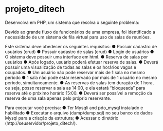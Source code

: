 # projeto_ditech

Desenvolva em PHP, um sistema que resolva o seguinte problema:

Devido ao grande fluxo de funcionários de uma empresa, foi identificado a
necessidade de um sistema de fila virtual para uso de salas de reuniões.

Este sistema deve obedecer os seguintes requisitos:
● Possuir cadastro de usuários (crud)
● Possuir cadastro de salas (crud)
● Login de usuários
● O sistema deve possuir uma interface em html.
● Reserva de salas por usuários
● Após logado, usuário poderá efetuar reserva de salas.
● Deverá possuir uma visualização de todas as salas e os horários vagos e
ocupados.
● Um usuário não pode reservar mais de 1 sala no mesmo período
● 1 sala não pode estar reservado por mais de 1 usuário no mesmo período,
simultaneamente.
● As reservas de salas tem duração de 1 hora, ou seja, posso reservar a sala
as 14:00, e ela estará “bloqueada” para reserva até o próximo horário 15:00.
● Deverá ser possível a remoção da reserva de uma sala apenas pelo próprio
reservante.

Para executar você precisa:
● Ter Mysqli and pdo_mysql instalado e habilitado
● Executar o arquivo (dump/dump.sql) no seu banco de dados Mysql para a criação da estrutura;
● Acessar o diretório (http://seuservidor/projeto_ditech/).